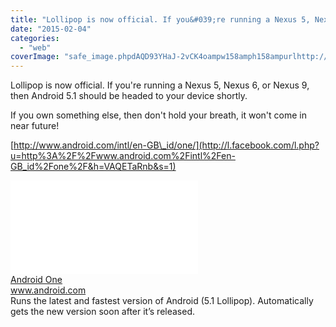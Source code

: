 ```yaml
---
title: "Lollipop is now official. If you&#039;re running a Nexus 5, Nexus 6, or Nexus 9, then..."
date: "2015-02-04"
categories: 
  - "web"
coverImage: "safe_image.phpdAQD93YHaJ-2vCK4oampw158amph158ampurlhttp://www.android.com/new/images/one/devices.png"
---
```


Lollipop is now official. If you're running a Nexus 5, Nexus 6, or Nexus 9, then Android 5.1 should be headed to your device shortly.  
  
If you own something else, then don't hold your breath, it won't come in near future!  
  
[http://www.android.com/intl/en-GB\_id/one/](http://l.facebook.com/l.php?u=http%3A%2F%2Fwww.android.com%2Fintl%2Fen-GB_id%2Fone%2F&h=VAQETaRnb&s=1)  
  
[![](images/safe_image.php?d=AQD93YHaJ-2vCK4o&w=158&h=158&url=http%3A%2F%2Fwww.android.com%2Fnew%2Fimages%2Fone%2Fdevices.png)](http://l.facebook.com/l.php?u=http%3A%2F%2Fwww.android.com%2Fintl%2Fen-GB_id%2Fone%2F&h=-AQFj4DV4&s=1)  
[Android One](http://l.facebook.com/l.php?u=http%3A%2F%2Fwww.android.com%2Fintl%2Fen-GB_id%2Fone%2F&h=KAQHB98qI&s=1)  
www.android.com  
Runs the latest and fastest version of Android (5.1 Lollipop). Automatically gets the new version soon after it’s released.
